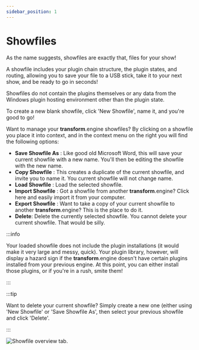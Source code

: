 ```yaml
---
sidebar_position: 1
---
```


# Showfiles

As the name suggests, showfiles are exactly that, files for your show!

A showfile includes your plugin chain structure, the plugin states, and routing, allowing you to
save your file to a USB stick, take it to your next show, and be ready to go in seconds!

Showfiles do not contain the plugins themselves or any data from the Windows plugin hosting
environment other than the plugin state.

To create a new blank showfile, click 'New Showfile', name it, and you're good to go!

Want to manage your **transform**.engine showfiles? By clicking on a showfile you place it into context, and in the context menu on the right you will find the following options:

- **Save Showfile As** : Like good old Microsoft Word, this will save your current showfile with a new name. You'll then be editing the showfile with the new name.
- **Copy Showfile** : This creates a duplicate of the current showfile, and invite you to name it. You current showfile will not change name.
- **Load Showfile** : Load the selected showfile.
- **Import Showfile** : Got a showfile from another **transform**.engine? Click here and easily import it from your computer.
- **Export Showfile** : Want to take a copy of your current showfile to another **transform**.engine? This is the place to do it.
- **Delete**: Delete the currently selected showfile. You cannot delete your current showfile. That
  would be silly.

:::info

Your loaded showfile does not include the plugin installations (it would make it very large and
messy, quick). Your plugin library, however, will display a hazard sign if the **transform**.engine
doesn't have certain plugins installed from your previous engine. At this point, you can either
install those plugins, or if you're in a rush, smite them!

:::

:::tip

Want to delete your current showfile? Simply create a new one (either using 'New Showfile' or 'Save Showfile As', then select your previous showfile and click 'Delete'.

:::

![Showfile overview tab.](@site/static/img/transformclient/system-showfiles.png)
